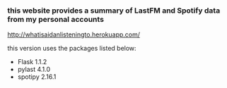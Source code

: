 
### this website provides a summary of LastFM and Spotify data from my personal accounts

http://whatisaidanlisteningto.herokuapp.com/

this version uses the packages listed below:
- Flask 1.1.2
- pylast 4.1.0
- spotipy 2.16.1




